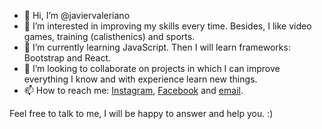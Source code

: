 - 👋 Hi, I’m @javiervaleriano
- 👀 I’m interested in improving my skills every time. Besides, I like video games, training (calisthenics) and sports.
- 🌱 I’m currently learning JavaScript. Then I will learn frameworks: Bootstrap and React.
- 💞️ I’m looking to collaborate on projects in which I can improve everything I know and with experience learn new things.
- 📫 How to reach me: <a href="https://www.instagram.com/javiervalerianoz/" target="_blank">Instagram</a>, <a href="https://www.facebook.com/JavierValeriano150802/" target="_blank">Facebook</a> and <a href="mailto:jvalerianoz15@gmail.com">email</a>.

Feel free to talk to me, I will be happy to answer and help you. :)

<!---
javiervaleriano/javiervaleriano is a ✨ special ✨ repository because its `README.md` (this file) appears on your GitHub profile.
You can click the Preview link to take a look at your changes.
--->
